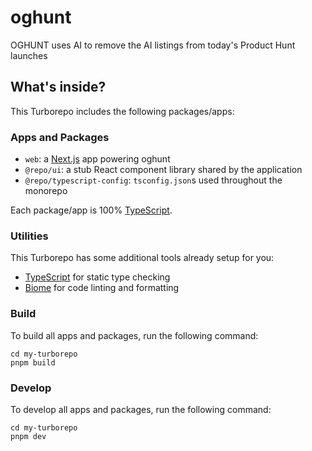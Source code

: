 # oghunt

OGHUNT uses AI to remove the AI listings from today's Product Hunt launches

## What's inside?

This Turborepo includes the following packages/apps:

### Apps and Packages

- `web`: a [Next.js](https://nextjs.org/) app powering oghunt
- `@repo/ui`: a stub React component library shared by the application
- `@repo/typescript-config`: `tsconfig.json`s used throughout the monorepo

Each package/app is 100% [TypeScript](https://www.typescriptlang.org/).

### Utilities

This Turborepo has some additional tools already setup for you:

- [TypeScript](https://www.typescriptlang.org/) for static type checking
- [Biome](https://biomejs.dev/) for code linting and formatting

### Build

To build all apps and packages, run the following command:

```
cd my-turborepo
pnpm build
```

### Develop

To develop all apps and packages, run the following command:

```
cd my-turborepo
pnpm dev
```
